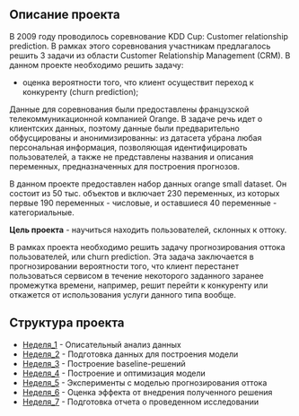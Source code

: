 ## Описание проекта

В 2009 году проводилось соревнование KDD Cup: Customer relationship prediction. В рамках этого соревнования участникам предлагалось решить 3 задачи из области Customer Relationship Management (CRM). В данном проекте необходимо решить задачу:

- оценка вероятности того, что клиент осуществит переход к конкуренту (churn prediction);

Данные для соревнования были предоставлены французской телекоммуникационной компанией Orange. В задаче речь идет о клиентских данных, поэтому данные были предварительно обфусцированы и анонимизированны: из датасета убрана любая персональная информация, позволяющая идентифицировать пользователей, а также не представлены названия и описания переменных, предназначенных для построения прогнозов.

В данном проекте предоставлен набор данных orange small dataset. Он состоит из 50 тыс. объектов и включает 230 переменных, из которых первые 190 переменных - числовые, и оставшиеся 40 переменные - категориальные.

**Цель проекта** - научиться находить пользователей, склонных к оттоку.

В рамках проекта необходимо решить задачу прогнозирования оттока пользователей, или churn prediction. Эта задача заключается в прогнозировании вероятности того, что клиент перестанет пользоваться сервисом в течение некоторого заданного заранее промежутка времени, например, решит перейти к конкуренту или откажется от использования услуги данного типа вообще. 

## Структура проекта 
- [Неделя_1](https://github.com/anonimneyshiy/Coursera-ML-and-DA/tree/master/%D0%9E%D1%82%D1%82%D0%BE%D0%BA/week_1) - Описательный анализ данных
- [Неделя_2](https://github.com/anonimneyshiy/Coursera-ML-and-DA/tree/master/%D0%9E%D1%82%D1%82%D0%BE%D0%BA/week_2) - Подготовка данных для построения модели
- [Неделя_3](https://github.com/anonimneyshiy/Coursera-ML-and-DA/tree/master/%D0%9E%D1%82%D1%82%D0%BE%D0%BA/week_3) - Построение baseline-решений
- [Неделя_4](https://github.com/anonimneyshiy/Coursera-ML-and-DA/tree/master/%D0%9E%D1%82%D1%82%D0%BE%D0%BA/week_4) - Построение и оптимизация модели
- [Неделя_5](https://github.com/anonimneyshiy/Coursera-ML-and-DA/tree/master/%D0%9E%D1%82%D1%82%D0%BE%D0%BA/week_5) - Эксперименты с моделью прогнозирования оттока
- [Неделя_6](https://github.com/anonimneyshiy/Coursera-ML-and-DA/tree/master/%D0%9E%D1%82%D1%82%D0%BE%D0%BA/week_6) - Оценка эффекта от внедрения полученного решения
- [Неделя_7](https://github.com/anonimneyshiy/Coursera-ML-and-DA/tree/master/%D0%9E%D1%82%D1%82%D0%BE%D0%BA/week_7) - Подготовка отчета о проведенном исследовании

